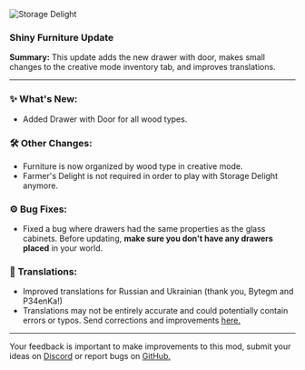 <p align="left"><img src="https://cdn.modrinth.com/data/LTTvOp5L/images/2b37126dcef53cff8488de1a496c013b90103075.png" alt="Storage Delight">

<h3>Shiny Furniture Update</h3>
<p><b>Summary:</b> This update adds the new drawer with door, makes small changes to the creative mode inventory tab, and improves translations.</p>
<hr/>

<h3>✨ What's New:</h3>
<ul>
  <li>Added Drawer with Door for all wood types.</li>
</ul>

<h3>🛠️ Other Changes:</h3>
<ul>
  <li>Furniture is now organized by wood type in creative mode.</li>
  <li>Farmer's Delight is not required in order to play with Storage Delight anymore.</li>
</ul>

<h3>⚙️ Bug Fixes:</h3>
<ul>
  <li>Fixed a bug where drawers had the same properties as the glass cabinets. Before updating, <b>make sure you don't have any drawers placed</b> in your world.</li>
</ul>

<h3>📝 Translations:</h3>
<ul>
  <li>Improved translations for Russian and Ukrainian (thank you, Bytegm and P34enKa!)</li>
  <li>Translations may not be entirely accurate and could potentially contain errors or typos. Send corrections and improvements <a href="https://github.com/axperty/storagedelight-forge/tree/master/src/main/resources/assets/storagedelight/lang">here.</a></li>
</ul>
<hr/>

<p>Your feedback is important to make improvements to this mod, submit your ideas on <a href="https://discord.gg/yweZ2agkDw">Discord</a> or report bugs on <a href="https://github.com/axperty/storagedelight-forge">GitHub.</a></p>
